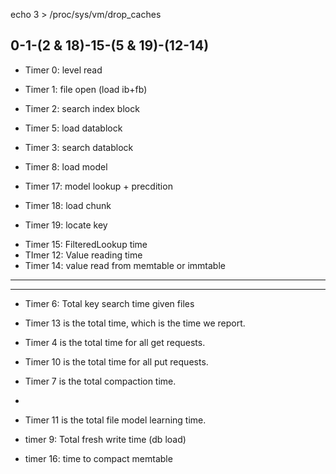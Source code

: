 
echo 3 > /proc/sys/vm/drop_caches

0-1-(2 & 18)-15-(5 & 19)-(12-14)
---
- Timer 0: level read
- Timer 1: file open (load ib+fb)
- Timer 2: search index block
- Timer 5: load datablock 
- Timer 3: search datablock
  

- Timer 8: load model
- Timer 17: model lookup + precdition
- Timer 18: load chunk
- Timer 19: locate key

<!-- - Timer 3: key search time in file - first search -->
- Timer 15: FilteredLookup time
- TImer 12: Value reading time
- Timer 14: value read from memtable or immtable
----


---
- Timer 6: Total key search time given files
- Timer 13 is the total time, which is the time we report.
- Timer 4 is the total time for all get requests.
- Timer 10 is the total time for all put requests.
- Timer 7 is the total compaction time.
- 
- Timer 11 is the total file model learning time.

- timer 9: Total fresh write time (db load)
- timer 16: time to compact memtable

